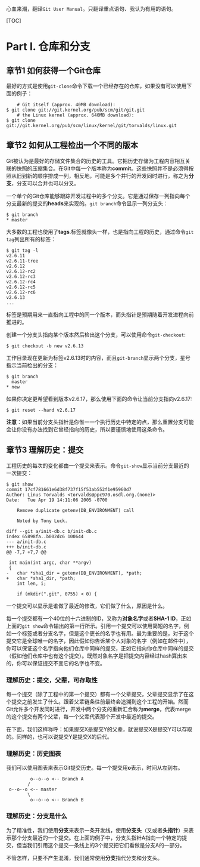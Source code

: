 
心血来潮，翻译`Git User Manual`。只翻译重点语句、我认为有用的语句。

[TOC]

# Part I. 仓库和分支 #
## 章节1  如何获得一个Git仓库 ##
最好的方式是使用`git-clone`命令下载一个已经存在的仓库，如果没有可以使用下面的例子：
```
	# Git itself (approx. 40MB download):
$ git clone git://git.kernel.org/pub/scm/git/git.git
	# the Linux kernel (approx. 640MB download):
$ git clone git://git.kernel.org/pub/scm/linux/kernel/git/torvalds/linux.git
```

## 章节2  如何从工程检出一个不同的版本 ##
Git被认为是最好的存储文件集合的历史的工具。它把历史存储为工程内容相互关联的快照的压缩集合。在Git中每一个版本称为**commit**。这些快照并不是必须得按照从旧到新的顺序排成一列，相反地，可能是多个并行的开发同时进行，称之为**分支**，分支可以合并也可以分叉。

一个单个的Git仓库能够跟踪开发过程中的多个分支。它是通过保存一列指向每个分支最新的提交的**heads**来实现的。`git branch`命令显示一列分支头：
```
$ git branch
* master
```

大多数的工程也使用了**tags**.标签就像头一样，也是指向工程的历史，通过命令`git tag`列出所有的标签：
```
$ git tag -l
v2.6.11
v2.6.11-tree
v2.6.12
v2.6.12-rc2
v2.6.12-rc3
v2.6.12-rc4
v2.6.12-rc5
v2.6.12-rc6
v2.6.13
...
```

标签是预期用来一直指向工程中的同一个版本，而头指针是预期随着开发进程向前推进的。

创建一个分支头指向某个版本然后检出这个分支，可以使用命令`git-checkout`:
```
$ git checkout -b new v2.6.13
```

工作目录现在更新为标签v2.6.13时的内容，而且`git-branch`显示两个分支，星号指示当前检出的分支：
```
$ git branch
  master
* new
```

如果你决定更希望看到版本v2.6.17，那么使用下面的命令让当前分支指向v2.6.17:
```
$ git reset --hard v2.6.17
```

**注意**：如果当前分支头指针是你惟一一个执行历史中特定的点，那么重置分支可能会让你没有办法找到它曾经指向的历史，所以要谨慎地使用这条命令。


## 章节3  理解历史：提交 ##
工程历史的每次的变化都由一个提交来表示。命令`git-show`显示当前分支最近的一次提交：
```
$ git show
commit 17cf781661e6d38f737f15f53ab552f1e95960d7
Author: Linus Torvalds <torvalds@ppc970.osdl.org.(none)>
Date:   Tue Apr 19 14:11:06 2005 -0700

    Remove duplicate getenv(DB_ENVIRONMENT) call

    Noted by Tony Luck.

diff --git a/init-db.c b/init-db.c
index 65898fa..b002dc6 100644
--- a/init-db.c
+++ b/init-db.c
@@ -7,7 +7,7 @@

 int main(int argc, char **argv)
 {
-	char *sha1_dir = getenv(DB_ENVIRONMENT), *path;
+	char *sha1_dir, *path;
 	int len, i;

 	if (mkdir(".git", 0755) < 0) {
```

一个提交可以显示是谁做了最近的修改，它们做了什么，原因是什么。

每一个提交都有一个40位的十六进制的ID，又称为**对象名字**或者**SHA-1 ID**，正如上面的`git show`命令输出的第一行所示。引用一个提交可以使用简短的名字，例如一个标签或者分支名字，但是这个更长的名字也有用。最为重要的是，对于这个提交它是全球唯一的名字，因此假如你告诉某个人对象的名字（例如在邮件中），你可以保证这个名字指向他们仓库中同样的提交，正如它指向你仓库中同样的提交（假如他们仓库中也有这个提交）。既然对象名字是把提交内容经过hash算出来的，你可以保证提交不变它的名字也不变。

### 理解历史：提交，父辈，可存取性 ###
每一个提交（除了工程中的第一个提交）都有一个父辈提交，父辈提交显示了在这个提交之前发生了什么。跟着父辈链条往前最终会追溯到这个工程的开始。然而Git允许多个开发同时进行，开发中两个分支的重新汇合称为**merge**，代表merge的这个提交有两个父辈，每一个父辈代表那个开发中最近的提交。

在下面，我们这样称呼：如果提交X是提交Y的父辈，就说提交X是提交Y可以存取的。同样的，也可以说提交Y是提交X的后代。

### 理解历史：历史图表 ###
我们可以使用图表来表示Git提交历史。每一个提交用**o**表示，时间从左到右。

```
         o--o--o <-- Branch A
        /
 o--o--o <-- master
        \
         o--o--o <-- Branch B
```

### 理解历史：分支是什么 ###
为了精准性，我们使用**分支**来表示一条开发线，使用**分支头**（又或者**头指针**）来表示那个分支最近的一个提交。在上面的例子中，分支头指针A指向一个特定的提交，但当我们引用这个提交一条线上的3个提交把它们看做是分支A的一部分。

不管怎样，只要不产生混淆，我们通常使用**分支**指代分支和分支头。

